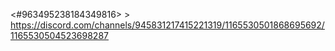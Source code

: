<#963495238184349816> > https://discord.com/channels/945831217415221319/1165530501868695692/1165530504523698287